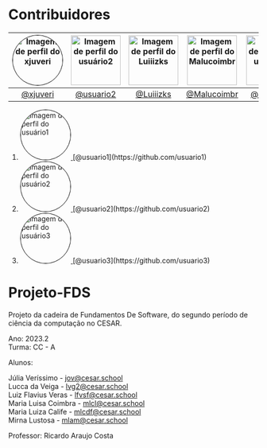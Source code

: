 # Contribuidores

| <img src="https://github.com/xjuveri.png" alt="Imagem de perfil do xjuveri" style="border-radius: 50%; border: 1px solid #000; width: 100px; height: 100px;"> | <img src="https://github.com/usuario2.png" alt="Imagem de perfil do usuário2" width="100" height="100"> | <img src="https://github.com/Luiiizks.png" alt="Imagem de perfil do Luiiizks" width="100" height="100"> | <img src="https://github.com/Malucoimbr.png" alt="Imagem de perfil do Malucoimbr" width="100" height="100"> | <img src="https://github.com/usuario5.png" alt="Imagem de perfil do usuário5" width="100" height="100"> | <img src="https://github.com/usuario6.png" alt="Imagem de perfil do usuário6" width="100" height="100"> |
| :----------------------------------------------------------------------------------------------------: | :----------------------------------------------------------------------------------------------------: | :----------------------------------------------------------------------------------------------------: | :----------------------------------------------------------------------------------------------------: | :----------------------------------------------------------------------------------------------------: | :----------------------------------------------------------------------------------------------------: |
| [@xjuveri](https://github.com/xjuveri)                                                              | [@usuario2](https://github.com/usuario2)                                                              | [@Luiiizks](https://github.com/Luiiizks)                                                              | [@Malucoimbr](https://github.com/Malucoimbr)                                                              | [@usuario5](https://github.com/usuario5)                                                              | [@usuario6](https://github.com/usuario6)                                                              |

1. <a href="https://github.com/usuario1">
     <img src="https://github.com/usuario1.png" alt="Imagem de perfil do usuário1" style="border-radius: 50%; border: 1px solid #000; width: 100px; height: 100px;">
   </a>
   [@usuario1](https://github.com/usuario1)
   
2. <a href="https://github.com/usuario2">
     <img src="https://github.com/usuario2.png" alt="Imagem de perfil do usuário2" style="border-radius: 50%; border: 1px solid #000; width: 100px; height: 100px;">
   </a>
   [@usuario2](https://github.com/usuario2)
   
3. <a href="https://github.com/usuario3">
     <img src="https://github.com/usuario3.png" alt="Imagem de perfil do usuário3" style="border-radius: 50%; border: 1px solid #000; width: 100px; height: 100px;">
   </a>
   [@usuario3](https://github.com/usuario3)


# Projeto-FDS
Projeto da cadeira de Fundamentos De Software, do segundo período de ciência da computação no CESAR.

Ano: 2023.2 <br/>
Turma: CC - A

Alunos:

Júlia Veríssimo - jov@cesar.school <br/>
Lucca da Veiga - lvg2@cesar.school <br/>
Luiz Flavius Veras - lfvsf@cesar.school <br/>
Maria Luisa Coimbra - mlcl@cesar.school <br/>
Maria Luiza Calife - mlcdf@cesar.school <br/>
Mirna Lustosa - mlam@cesar.school <br/>
  
Professor: Ricardo Araujo Costa
